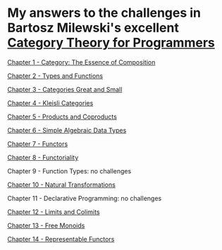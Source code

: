 # My answers to the challenges in Bartosz Milewski's excellent [Category Theory for Programmers](https://bartoszmilewski.com/2014/10/28/category-theory-for-programmers-the-preface/)

[Chapter 1 - Category: The Essence of Composition](Chapter1.md)

[Chapter 2 - Types and Functions](Chapter2.md)

[Chapter 3 - Categories Great and Small](Chapter3.md)

[Chapter 4 - Kleisli Categories](Chapter4.md)

[Chapter 5 - Products and Coproducts](Chapter5.md)

[Chapter 6 - Simple Algebraic Data Types](Chapter6.md)

[Chapter 7 - Functors](Chapter7.md)

[Chapter 8 - Functoriality](Chapter8.md)

Chapter 9 - Function Types: no challenges

[Chapter 10 - Natural Transformations](Chapter10.md)

Chapter 11 - Declarative Programming: no challenges

[Chapter 12 - Limits and Colimits](Chapter12.md)

[Chapter 13 - Free Monoids](Chapter13.md)

[Chapter 14 - Representable Functors](Chapter14.md)

